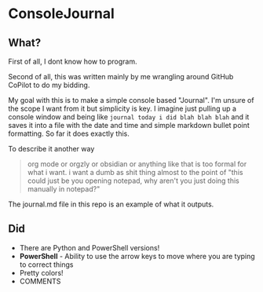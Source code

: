 # ConsoleJournal

## What?

First of all, I dont know how to program.

Second of all, this was written mainly by me wrangling around GitHub CoPilot to do my bidding.

My goal with this is to make a simple console based "Journal". I'm unsure of the scope I want from it but simplicity is key. I imagine just pulling up a console window and being like ``journal today i did blah blah blah`` and it saves it into a file with the date and time and simple markdown bullet point formatting. So far it does exactly this.

To describe it another way

> org mode or orgzly or obsidian or anything like that is too formal for what i want. i want a dumb as shit thing almost to the point of "this could just be you opening notepad, why aren't you just doing this manually in notepad?"

The journal.md file in this repo is an example of what it outputs.

## Did

* There are Python and PowerShell versions!
* **PowerShell** - Ability to use the arrow keys to move where you are typing to correct things 
* Pretty colors!
* COMMENTS
